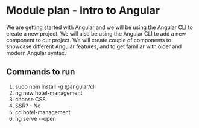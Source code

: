 # Module plan - Intro to Angular

We are getting started with Angular and we will be using the Angular CLI to create a new project. We will also be using the Angular CLI to add a new component to our project. We will create couple of components to showcase different Angular features, and to get familiar with older and modern Angular syntax.

## Commands to run

1. sudo npm install -g @angular/cli
2. ng new hotel-management
3. choose CSS
4. SSR? - No
5. cd hotel-management
6. ng serve --open
